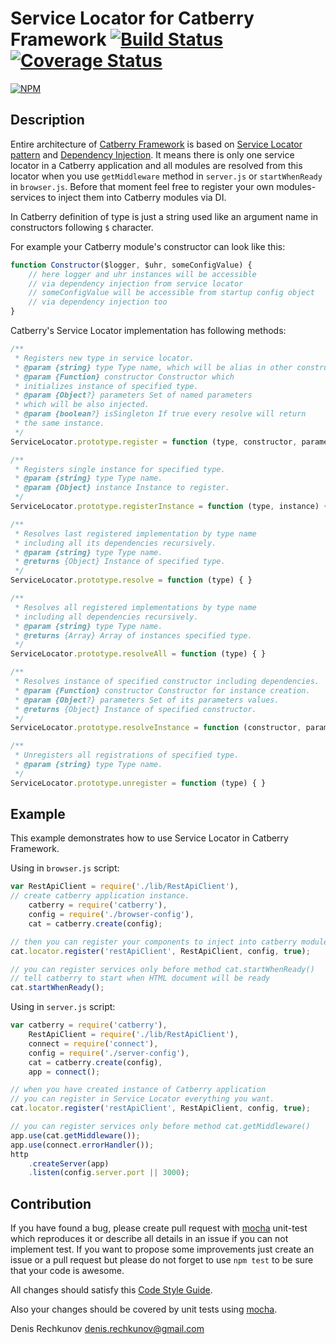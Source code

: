 # Service Locator for Catberry Framework [![Build Status](https://travis-ci.org/catberry/catberry-locator.png?branch=master)](https://travis-ci.org/catberry/catberry-locator) [![Coverage Status](https://coveralls.io/repos/catberry/catberry-locator/badge.png?branch=master)](https://coveralls.io/r/catberry/catberry-locator?branch=master)
[![NPM](https://nodei.co/npm/catberry-locator.png)](https://nodei.co/npm/catberry-locator/)

## Description

Entire architecture of [Catberry Framework](https://github.com/catberry/catberry)
is based on [Service Locator pattern](http://en.wikipedia.org/wiki/Service_locator_pattern) 
and [Dependency Injection](http://en.wikipedia.org/wiki/Dependency_injection).
It means there is only one service locator in a Catberry application and all
modules are resolved from this locator when you use `getMiddleware` method in
`server.js` or `startWhenReady` in `browser.js`.
Before that moment feel free to register your own modules-services to inject 
them into Catberry modules via DI.

In Catberry definition of type is just a string used like an argument name 
in constructors following `$` character.

For example your Catberry module's constructor can look like this:

```javascript
function Constructor($logger, $uhr, someConfigValue) {
	// here logger and uhr instances will be accessible
	// via dependency injection from service locator
	// someConfigValue will be accessible from startup config object
	// via dependency injection too
}
```

Catberry's Service Locator implementation has following methods:

```javascript
/**
 * Registers new type in service locator.
 * @param {string} type Type name, which will be alias in other constructors.
 * @param {Function} constructor Constructor which
 * initializes instance of specified type.
 * @param {Object?} parameters Set of named parameters
 * which will be also injected.
 * @param {boolean?} isSingleton If true every resolve will return
 * the same instance.
 */
ServiceLocator.prototype.register = function (type, constructor, parameters, isSingleton){ }

/**
 * Registers single instance for specified type.
 * @param {string} type Type name.
 * @param {Object} instance Instance to register.
 */
ServiceLocator.prototype.registerInstance = function (type, instance) { }

/**
 * Resolves last registered implementation by type name
 * including all its dependencies recursively.
 * @param {string} type Type name.
 * @returns {Object} Instance of specified type.
 */
ServiceLocator.prototype.resolve = function (type) { }

/**
 * Resolves all registered implementations by type name
 * including all dependencies recursively.
 * @param {string} type Type name.
 * @returns {Array} Array of instances specified type.
 */
ServiceLocator.prototype.resolveAll = function (type) { }

/**
 * Resolves instance of specified constructor including dependencies.
 * @param {Function} constructor Constructor for instance creation.
 * @param {Object?} parameters Set of its parameters values.
 * @returns {Object} Instance of specified constructor.
 */
ServiceLocator.prototype.resolveInstance = function (constructor, parameters) { }

/**
 * Unregisters all registrations of specified type.
 * @param {string} type Type name.
 */
ServiceLocator.prototype.unregister = function (type) { }
```

## Example

This example demonstrates how to use Service Locator in Catberry Framework.

Using in `browser.js` script:

```javascript
var RestApiClient = require('./lib/RestApiClient'),
// create catberry application instance.
	catberry = require('catberry'),
	config = require('./browser-config'),
	cat = catberry.create(config);

// then you can register your components to inject into catberry modules.
cat.locator.register('restApiClient', RestApiClient, config, true);

// you can register services only before method cat.startWhenReady()
// tell catberry to start when HTML document will be ready
cat.startWhenReady();

```

Using in `server.js` script:

```javascript
var catberry = require('catberry'),
	RestApiClient = require('./lib/RestApiClient'),
	connect = require('connect'),
	config = require('./server-config'),
	cat = catberry.create(config),
	app = connect();

// when you have created instance of Catberry application
// you can register in Service Locator everything you want.
cat.locator.register('restApiClient', RestApiClient, config, true);

// you can register services only before method cat.getMiddleware()
app.use(cat.getMiddleware());
app.use(connect.errorHandler());
http
	.createServer(app)
	.listen(config.server.port || 3000);

```

## Contribution
If you have found a bug, please create pull request with [mocha](https://www.npmjs.org/package/mocha) 
unit-test which reproduces it or describe all details in an issue if you can not
implement test. If you want to propose some improvements just create an issue or
a pull request but please do not forget to use `npm test` to be sure that your
code is awesome.

All changes should satisfy this [Code Style Guide](https://github.com/catberry/catberry/blob/4.0.0/docs/code-style-guide.md).

Also your changes should be covered by unit tests using [mocha](https://www.npmjs.org/package/mocha).

Denis Rechkunov <denis.rechkunov@gmail.com>